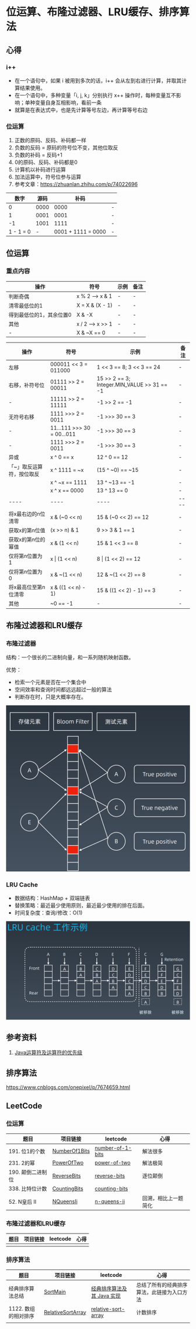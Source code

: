 # 位运算、布隆过滤器、LRU缓存、排序算法

## 心得

### i++

- 在一个语句中，如果 i 被用到多次的话，i++ 会从左到右进行计算，并取其计算结果使用。
- 在一个语句中，多种变量「i, j, k」分别执行 x++ 操作时，每种变量互不影响；单种变量自身互相影响，看前一条
- 就算是在表达式中，也是先计算等号左边，再计算等号右边

### 位运算

1. 正数的原码、反码、补码都一样
2. 负数的反码 = 原码的符号位不变，其他位取反
3. 负数的补码 = 反码+1
4. 0的原码、反码、补码都是0
5. 计算机以补码进行运算
6. 加法运算中，符号位参与运算
7. 参考文章：https://zhuanlan.zhihu.com/p/74022696

| 数字        | 源码   | 补码                 |     |
|-----------|------|--------------------|-----|
| 0         | 0000 | 0000               | -   |
| 1         | 0001 | 0001               | -   |
| -1        | 1001 | 1111               | -   |
| 1 - 1 = 0 |  -   | 0001 + 1111 = 0000 | -   |

## 位运算

### 重点内容

| 操作            | 符号              | 示例  | 备注  |
|---------------|-----------------|-----|-----|
| 判断奇偶          | x % 2 —> x & 1  | -   | -   |
| 清零最低位的1       | X = X & (X - 1) | -   | -   |
| 得到最低位的1，其余位置0 | X & -X          | -   | -   |
| 其他            | x / 2 —> x >> 1 | -   | -   |
| -             | X & ~X == 0     | -   | -   |

| 操作            | 符号                         | 示例                                          | 备注   |
|---------------|----------------------------|---------------------------------------------|------|
| 左移            | 000011 << 3 = 011000       | 1 << 3 == 8; 3 << 3 == 24                   | -    |
| 右移，补符号位       | 01111 >> 2 = 00011         | 15 >> 2 == 3; Integer.MIN_VALUE >> 31 == -1 | -    |
| -             | 11111 >> 2 = 11111         | -1 >> 2 == -1                               | -    |
| 无符号右移         | 1111 >>> 2 = 0011          | -1 >>> 30 == 3                              | -    |
| -             | 11...111 >>> 30 = 00...011 | -1 >>> 30 == 3                              | -    |
| -             | 1111 >>> 2 = 0011          | -1 >>> 30 == 3                              | -    |
| 异或            | x ^ 0 == x                 | 12 ^ 0 == 12                                | -    |
| 「~」取反运算符，按位取反 | x ^ 1111 = ~x              | (15 ^ ~0) == ~15                            | -    |
|               | x ^ ~x == 1111             | 13 ^ ~13 == -1                              | -    |
|               | x ^ x == 0000              | 13 ^ 13 == 0                                | -    |
| ----          | ----                       | ----                                        | ---- |
| 将x最右边的n位清零    | x & (~0 << n)              | 15 & (~0 << 2) == 12                        | -    |
| 获取x的第n位值      | (x >> n) & 1               | 9 >> 3 & 1 == 1                             | -    |
| 获取x的第n位的幂值    | x & (1 << n)               | 15 & 1 << 3 == 8                            | -    |
| 仅将第n位置为1      | x &#124; (1 << n)          | 8 &#124; (1 << 2) == 12                     | -    |
| 仅将第n位置为0      | x & ~(1 << n)              | 12 & ~(1 << 2) == 8                         | -    |
| 将x最高位至第n位清零   | x & ((1 << n) - 1)         | 15 & ((1 << 2) - 1) == 3                    | -    |
| 其他            | ~0 == -1                   | -                                           | -    |

## 布隆过滤器和LRU缓存

### 布隆过滤器

结构：一个很长的二进制向量，和一系列随机映射函数。

优势：

- 检索一个元素是否在一个集合中
- 空间效率和查询时间都远远超过一般的算法
- 判断存在时，只是大概率存在。

![img.png](img/img.png)

### LRU Cache

- 数据结构：HashMap + 双端链表
- 替换策略：最近最少使用原则，最近最少使用的排在后面。
- 时间复杂度：查询/修改：O(1)

![img2.png](img/img2.png)

## 参考资料

1. [Java运算符及运算符的优先级](https://www.jianshu.com/p/9d2204712097)

## 排序算法
https://www.cnblogs.com/onepixel/p/7674659.html


## LeetCode

### 位运算

| 题目 | 项目链接                                          | leetcode | 心得 |
|---|-----------------------------------------------|---|---|
| 191. 位1的个数 | [NumberOf1Bits](leetcode8/NumberOf1Bits.java) | [number-of-1-bits](https://leetcode-cn.com/problems/number-of-1-bits/) | 解法很多 |
| 231. 2的幂 | [PowerOfTwo](leetcode8/PowerOfTwo.java)       | [power-of-two](https://leetcode-cn.com/problems/power-of-two/) | 解法极简 |
| 190. 颠倒二进制位 | [ReverseBits](leetcode8/ReverseBits.java)     | [reverse-bits](https://leetcode-cn.com/problems/reverse-bits/) | 逐位颠倒 |
| 338. 比特位计数 | [CountingBits](leetcode8/CountingBits.java)   | [counting-bits](https://leetcode-cn.com/problems/counting-bits/) |   |
| 52. N皇后 II | [NQueensIi](leetcode8/NQueensIi.java)         | [n-queens-ii](https://leetcode-cn.com/problems/n-queens-ii/) | 回溯，相比上一题简化 |

### 布隆过滤器和LRU缓存

| 题目 | 项目链接 | leetcode | 心得 |
|---|---|---|---|
|  | []() | []() |   |

### 排序算法

| 题目 | 项目链接 | leetcode | 心得 |
|---|---|---|---|
| 经典排序算法总结 | [SortMain](leetcode8/sort) | [经典排序算法及其 Java 实现](https://www.jianshu.com/p/8e708994e123) | 总结了所有的经典排序算法，此链接为入口方法 |
| 1122. 数组的相对排序 | [RelativeSortArray](leetcode8/RelativeSortArray.java) | [relative-sort-array](https://leetcode-cn.com/problems/relative-sort-array/) | 计数排序 |
|  | []() | []() |   |
